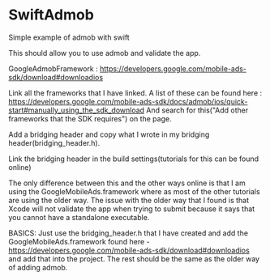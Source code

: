 # SwiftAdmob
Simple example of admob with swift

This should allow you to use admob and validate the app.




GoogleAdmobFramework : https://developers.google.com/mobile-ads-sdk/download#downloadios

Link all the frameworks that I have linked. A list of these can be found here :
https://developers.google.com/mobile-ads-sdk/docs/admob/ios/quick-start#manually_using_the_sdk_download
And search for this("Add other frameworks that the SDK requires") on the page.

Add a bridging header and copy what I wrote in my bridging header(bridging_header.h).

Link the bridging header in the build settings(tutorials for this can be found online)

The only difference between this and the other ways online is that I am using the GoogleMobileAds.framework where as most of the other tutorials are using the older way. The issue with the older way that I found is that Xcode will not validate the app when trying to submit because it says that you cannot have a standalone executable.




BASICS:
Just use the bridging_header.h that I have created and add the GoogleMobileAds.framework found here - https://developers.google.com/mobile-ads-sdk/download#downloadios and add that into the project. The rest should be the same as the older way of adding admob.